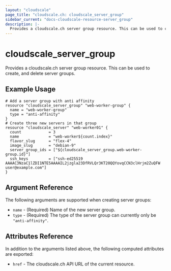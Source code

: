 ```yaml
---
layout: "cloudscale"
page_title: "cloudscale.ch: cloudscale_server_group"
sidebar_current: "docs-cloudscale-resource-server_group"
description: |-
  Provides a cloudscale.ch server group resource. This can be used to create, modify, and delete server groups.
---
```


# cloudscale\_server\_group

Provides a cloudscale.ch server group resource. This can be used to create, and delete server groups.

## Example Usage

```hcl
# Add a server group with anti affinity
resource "cloudscale_server_group" "web-worker-group" {
  name = "web-worker-group"
  type = "anti-affinity"
}
# Create three new servers in that group
resource "cloudscale_server" "web-worker01" {
  count            = 3
  name             = "web-worker${count.index}"
  flavor_slug      = "flex-4"
  image_slug       = "debian-9"
  server_group_ids = ["${cloudscale_server_group.web-worker-group.id}"]
  ssh_keys         = ["ssh-ed25519 AAAAC3NzaC1lZDI1NTE5AAAAIL2jzgla23DfRVLQr3KT20QQYovqCCN3clHrjm2ZuQFW user@example.com"]
}
```

## Argument Reference

The following arguments are supported when creating server groups:

* `name` - (Required) Name of the new server group.
* `type` - (Required) The type of the server group can currently only be `"anti-affinity"`.

## Attributes Reference

In addition to the arguments listed above, the following computed attributes are exported:

* `href` - The cloudscale.ch API URL of the current resource.
